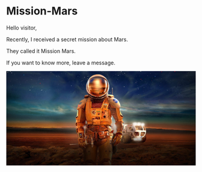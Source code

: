 # Mission-Mars
Hello visitor,

Recently, I received a secret mission about Mars.

They called it Mission Mars.

If you want to know more, leave a message.

![image](http://github.com/louis-rich/Mission-Mars/raw/master/mission-mars-e1528241593215.jpg)
